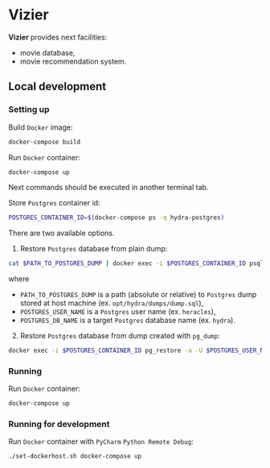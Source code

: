 # Vizier
**Vizier** provides next facilities:
- movie database,
- movie recommendation system.

## Local development
### Setting up
Build `Docker` image:
```bash
docker-compose build
```

Run `Docker` container:
```bash
docker-compose up
```

Next commands should be executed in another terminal tab.

Store `Postgres` container id:
```bash
POSTGRES_CONTAINER_ID=$(docker-compose ps -q hydra-postgres)
```

There are two available options.
1. Restore `Postgres` database from plain dump:
```bash
cat $PATH_TO_POSTGRES_DUMP | docker exec -i $POSTGRES_CONTAINER_ID psql -U $POSTGRES_USER_NAME $POSTGRES_DB_NAME
```
where 
- `PATH_TO_POSTGRES_DUMP` is a path (absolute or relative) 
to `Postgres` dump stored at host machine (ex. `opt/hydra/dumps/dump.sql`),
- `POSTGRES_USER_NAME` is a `Postgres` user name (ex. `heracles`),
- `POSTGRES_DB_NAME` is a target `Postgres` database name (ex. `hydra`).

2. Restore `Postgres` database from dump created with `pg_dump`:
```bash
docker exec -i $POSTGRES_CONTAINER_ID pg_restore -a -U $POSTGRES_USER_NAME -d $POSTGRES_DB_NAME $PATH_TO_POSTGRES_DUMP
```

### Running
Run `Docker` container:
```bash
docker-compose up
```

### Running for development
Run `Docker` container with `PyCharm` `Python Remote Debug`:
```bash
./set-dockerhost.sh docker-compose up
```
